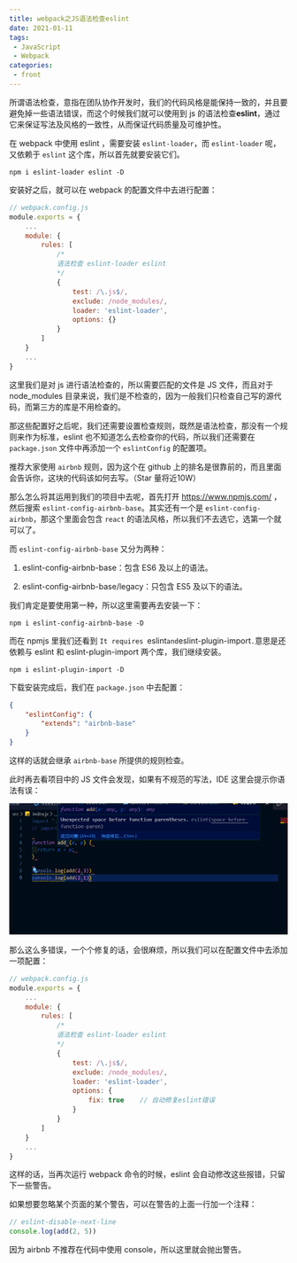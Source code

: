 ```yaml
---
title: webpack之JS语法检查eslint
date: 2021-01-11
tags:
 - JavaScript
 - Webpack
categories:
 - front
---
```


所谓语法检查，意指在团队协作开发时，我们的代码风格是能保持一致的，并且要避免掉一些语法错误，而这个时候我们就可以使用到 js 的语法检查**eslint**，通过它来保证写法及风格的一致性，从而保证代码质量及可维护性。

在 webpack 中使用 eslint ，需要安装 `eslint-loader`，而 `eslint-loader` 呢，又依赖于 `eslint` 这个库，所以首先就要安装它们。

```shell
npm i eslint-loader eslint -D
```

安装好之后，就可以在 webpack 的配置文件中去进行配置：

```js
// webpack.config.js
module.exports = {
    ...
    module: {
        rules: [
            /*
            语法检查 eslint-loader eslint
            */
            {
                test: /\.js$/,
                exclude: /node_modules/,
                loader: 'eslint-loader',
                options: {}
            }
        ]
    }
    ...
}
```

这里我们是对 js 进行语法检查的，所以需要匹配的文件是 JS 文件，而且对于 node_modules 目录来说，我们是不检查的，因为一般我们只检查自己写的源代码，而第三方的库是不用检查的。

那这些配置好之后呢，我们还需要设置检查规则，既然是语法检查，那没有一个规则来作为标准，eslint 也不知道怎么去检查你的代码，所以我们还需要在 `package.json` 文件中再添加一个 `eslintConfig` 的配置项。

推荐大家使用 `airbnb` 规则，因为这个在 github 上的排名是很靠前的，而且里面会告诉你，这块的代码该如何去写。（Star 量将近10W）

那么怎么将其运用到我们的项目中去呢，首先打开 https://www.npmjs.com/ ，然后搜索 `eslint-config-airbnb-base`。其实还有一个是 `eslint-config-airbnb`，那这个里面会包含 `react` 的语法风格，所以我们不去选它，选第一个就可以了。

而 `eslint-config-airbnb-base` 又分为两种：

1. eslint-config-airbnb-base：包含 ES6 及以上的语法。

2. eslint-config-airbnb-base/legacy：只包含 ES5 及以下的语法。

我们肯定是要使用第一种，所以这里需要再去安装一下：

```shell
npm i eslint-config-airbnb-base -D
```

而在 npmjs 里我们还看到 `It requires `eslint` and `eslint-plugin-import`.`意思是还依赖与 eslint 和 eslint-plugin-import 两个库，我们继续安装。

```shell
npm i eslint-plugin-import -D
```

下载安装完成后，我们在 `package.json` 中去配置：

```json
{
    "eslintConfig": {
        "extends": "airbnb-base"
    }
}
```

这样的话就会继承 `airbnb-base` 所提供的规则检查。

此时再去看项目中的 JS 文件会发现，如果有不规范的写法，IDE 这里会提示你语法有误：

![](../imgs/webpack_eslint_airbnb.png)

那么这么多错误，一个个修复的话，会很麻烦，所以我们可以在配置文件中去添加一项配置：

```js
// webpack.config.js
module.exports = {
    ...
    module: {
        rules: [
            /*
            语法检查 eslint-loader eslint
            */
            {
                test: /\.js$/,
                exclude: /node_modules/,
                loader: 'eslint-loader',
                options: {
                    fix: true    // 自动修复eslint错误
                }
            }
        ]
    }
    ...
}
```

这样的话，当再次运行 webpack 命令的时候，eslint 会自动修改这些报错，只留下一些警告。

如果想要忽略某个页面的某个警告，可以在警告的上面一行加一个注释：

```js
// eslint-disable-next-line
console.log(add(2, 5))
```

因为 airbnb 不推荐在代码中使用 console，所以这里就会抛出警告。